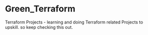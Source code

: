 # Green_Terraform
Terraform Projects - learning and doing Terraform related Projects to upskill. so keep checking this out.
